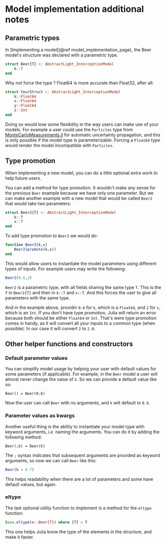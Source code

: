 # Model implementation additional notes

## Parametric types

In [Implementing a model](@ref model_implementation_page), the Beer model's structure was declared with a parametric type.

```julia
struct Beer{T} <: AbstractLight_InterceptionModel
    k::T
end
```

Why not force the type ? Float64 is more accurate than Float32, after all:

```julia
struct YourStruct <: AbstractLight_InterceptionModel
    k::Float64
    x::Float64
    y::Float64
    z::Int
end
```

Doing so would lose some flexibility in the way users can make use of your models. For example a user could use the `Particles` type from [MonteCarloMeasurements.jl](https://github.com/baggepinnen/MonteCarloMeasurements.jl) for automatic uncertainty propagation, and this is only possible if the model type is parameterizable. Forcing a `Float64` type would render the model incompatible with `Particles`.

## Type promotion

When implementing a new model, you can do a little optional extra work to help future users.

You can add a method for type promotion. It wouldn't make any sense for the previous `Beer` example because we have only one parameter. But we can make another example with a new model that would be called `Beer2` that would take two parameters:

```julia
struct Beer2{T} <: AbstractLight_InterceptionModel
    k::T
    x::T
end
```

To add type promotion to `Beer2` we would do:

```julia
function Beer2(k,x)
    Beer2(promote(k,x))
end
```

This would allow users to instantiate the model parameters using different types of inputs. For example users may write the following:

```julia
Beer2(0.6,2)
```

`Beer2` is a parametric type, with all fields sharing the same type `T`. This is the `T` in `Beer2{T}` and then in `k::T` and `x::T`. And this forces the user to give all parameters with the same type.

And in the example above, providin `0.6` for `k`, which is a `Float64`, and `2` for `x`, which is an `Int`. If you don't have type promotion, Julia will return an error because both should be either `Float64` or `Int`. That's were type promotion comes in handy, as it will convert all your inputs to a common type (when possible). In our case it will convert `2` to `2.0`.

## Other helper functions and constructors

### Default parameter values

You can simplify model usage by helping your user with default values for some parameters (if applicable). For example, in the `Beer` model a user will almost never change the value of `k`. So we can provide a default value like so:

```@example usepkg
Beer() = Beer(0.6)
```

Now the user can call `Beer` with no arguments, and `k` will default to `0.6`.

### Parameter values as kwargs

Another useful thing is the ability to instantiate your model type with keyword arguments, *i.e.* naming the arguments. You can do it by adding the following method:

```@example usepkg
Beer(;k) = Beer(k)
```

The `;` syntax indicates that subsequent arguments are provided as keyword arguments, so now we can call `Beer` like this:

```julia
Beer(k = 0.7)
```

This helps readability when there are a lot of parameters and some have default values, but again.

### eltype

The last optional utility function to implement is a method for the `eltype` function:

```julia
Base.eltype(x::Beer{T}) where {T} = T
```

This one helps Julia know the type of the elements in the structure, and make it faster.